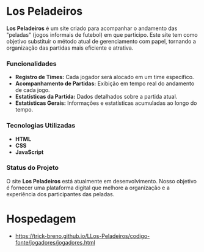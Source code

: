 # Los Peladeiros

**Los Peladeiros** é um site criado para acompanhar o andamento das "peladas" (jogos informais de futebol) em que participo. Este site tem como objetivo substituir o método atual de gerenciamento com papel, tornando a organização das partidas mais eficiente e atrativa.

### Funcionalidades

- **Registro de Times:** Cada jogador será alocado em um time específico.
- **Acompanhamento de Partidas:** Exibição em tempo real do andamento de cada jogo.
- **Estatísticas da Partida:** Dados detalhados sobre a partida atual.
- **Estatísticas Gerais:** Informações e estatísticas acumuladas ao longo do tempo.

### Tecnologias Utilizadas

- **HTML**
- **CSS**
- **JavaScript**

### Status do Projeto

O site **Los Peladeiros** está atualmente em desenvolvimento. Nosso objetivo é fornecer uma plataforma digital que melhore a organização e a experiência dos participantes das peladas.


# Hospedagem

* https://trick-breno.github.io/LLos-Peladeiros/codigo-fonte/jogadores/jogadores.html
